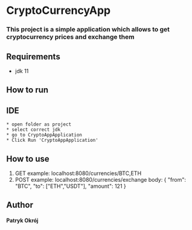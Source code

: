 # CryptoCurrencyApp
### This project is a simple application which allows to get cryptocurrency prices and exchange them
## Requirements
- jdk 11
## How to run
	
## IDE
	* open folder as project
	* select correct jdk
	* go to CryptoAppApplication
	* Click Run 'CryptoAppApplication'

## How to use
1. GET example: localhost:8080/currencies/BTC,ETH
2. POST example: localhost:8080/currencies/exchange
body:
 {
"from": "BTC",
"to": ["ETH","USDT"],
"amount": 121
}

## Author
#### Patryk Okrój
